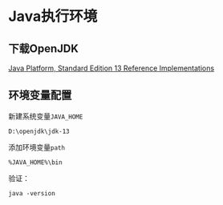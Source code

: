 # Java执行环境

## 下载OpenJDK

[Java Platform, Standard Edition 13 Reference Implementations](https://jdk.java.net/java-se-ri/13)

## 环境变量配置

新建系统变量`JAVA_HOME`

```shell
D:\openjdk\jdk-13
```

添加环境变量`path`

```shell
%JAVA_HOME%\bin
```

验证：

```shell
java -version
```

